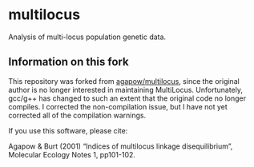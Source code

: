 # multilocus
Analysis of multi-locus population genetic data.

## Information on this fork

This repository was forked from [agapow/multilocus](https://github.com/agapow/multilocus), since the original author is no longer interested in maintaining MultiLocus. Unfortunately, gcc/g++ has changed to such an extent that the original code no longer compiles. I corrected the non-compilation issue, but I have not yet corrected all of the compilation warnings.

If you use this software, please cite:

Agapow & Burt (2001) “Indices of multilocus linkage disequilibrium”, Molecular Ecology Notes 1, pp101-102.
